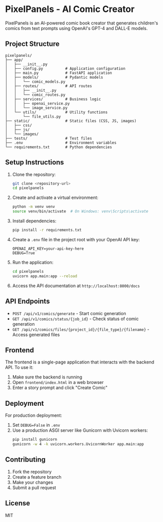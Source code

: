 # PixelPanels - AI Comic Creator

PixelPanels is an AI-powered comic book creator that generates children's comics from text prompts using OpenAI's GPT-4 and DALL-E models.

## Project Structure

```
pixelpanels/
├── app/
│   ├── __init__.py
│   ├── config.py          # Application configuration
│   ├── main.py            # FastAPI application
│   ├── models/            # Pydantic models
│   │   └── comic_models.py
│   ├── routes/            # API routes
│   │   ├── __init__.py
│   │   └── comic_routes.py
│   ├── services/          # Business logic
│   │   ├── openai_service.py
│   │   └── image_service.py
│   └── utils/             # Utility functions
│       └── file_utils.py
├── static/                # Static files (CSS, JS, images)
│   ├── css/
│   ├── js/
│   └── images/
├── tests/                 # Test files
├── .env                   # Environment variables
└── requirements.txt       # Python dependencies
```

## Setup Instructions

1. Clone the repository:
   ```bash
   git clone <repository-url>
   cd pixelpanels
   ```

2. Create and activate a virtual environment:
   ```bash
   python -m venv venv
   source venv/bin/activate  # On Windows: venv\Scripts\activate
   ```

3. Install dependencies:
   ```bash
   pip install -r requirements.txt
   ```

4. Create a `.env` file in the project root with your OpenAI API key:
   ```
   OPENAI_API_KEY=your-api-key-here
   DEBUG=True
   ```

5. Run the application:
   ```bash
   cd pixelpanels
   uvicorn app.main:app --reload
   ```

6. Access the API documentation at `http://localhost:8000/docs`

## API Endpoints

- `POST /api/v1/comics/generate` - Start comic generation
- `GET /api/v1/comics/status/{job_id}` - Check status of comic generation
- `GET /api/v1/comics/files/{project_id}/{file_type}/{filename}` - Access generated files

## Frontend

The frontend is a single-page application that interacts with the backend API. To use it:

1. Make sure the backend is running
2. Open `frontend/index.html` in a web browser
3. Enter a story prompt and click "Create Comic"

## Deployment

For production deployment:

1. Set `DEBUG=False` in `.env`
2. Use a production ASGI server like Gunicorn with Uvicorn workers:
   ```bash
   pip install gunicorn
   gunicorn -w 4 -k uvicorn.workers.UvicornWorker app.main:app
   ```

## Contributing

1. Fork the repository
2. Create a feature branch
3. Make your changes
4. Submit a pull request

## License

MIT
